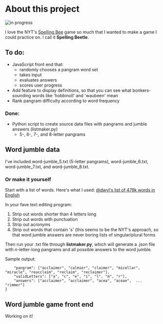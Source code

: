# About this project 

![in progress](https://img.shields.io/badge/Status-In%20progress-yellowgreen.svg)

I love the NYT's [Spelling Bee](https://www.nytimes.com/puzzles/spelling-bee) game so much that I wanted to make a game I could practice on. I call it **Spelling Beetle**. 

## To do: 
- JavaScript front end that:
	- randomly chooses a pangram word set
	- takes input
	- evaluates answers
	- scores user progress
- Add feature to display definitions, so that you can see what bonkers-sounding words like 'hobbinoll' and 'waubeen' mean
- Rank pangram difficulty according to word frequency

### Done:
- Python script to create source data files with pangrams and jumble answers (listmaker.py)
	- 5-, 6-, 7-, and 8-letter pangrams

## Word jumble data

I've included word-jumble\_5.txt (5-letter pangrams), word-jumble\_6.txt, word-jumble\_7.txt, and word-jumble\_8.txt.

### Or make it yourself
Start with a list of words. Here's what I used: [@dwyl's list of 479k words in English](https://github.com/dwyl/english-words)

In your fave text editing program: 
1. Strip out words shorter than 4 letters long
1. Strip out words with punctuation 
1. Strip out acronyms 
1. Strip out words that contain 's' (this seems to be the NYT's approach, so that word jumble answers are never boring lists of singular/plural forms

Then run your .txt file through **listmaker.py**, which will generate a .json file with *n*-letter-long pangrams and all possible answers to the word jumble. 

Sample output: 
```{
	"pangram": ["acclaimer", "calmier", "claimer", "micellar", "miracle", "reacclaim", "reclaim", "reclaimer"],
	"validLetters": ["a", "c", "e", "i", "l", "m", "r"],
	"answers": ["acclaimer", "acclaimer", "acea", "aceae",  ... "rimmer"]
}
```

## Word jumble game front end

Working on it! 
